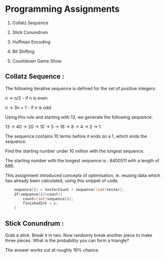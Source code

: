 # Programming Assignments

1. Collatz Sequence

2. Stick Conundrum

3. Huffman Encoding

4. Bit Shifting

5. Countdown Game Show


## Collatz Sequence : 
The following iterative sequence is defined for the set of positive integers:

n → n/2 - if n is even.

n → 3n + 1 - if n is odd.

Using this rule and starting with 13, we generate the following sequence:

13 → 40 → 20 → 10 → 5 → 16 → 8 → 4 → 2 → 1

The sequence contains 10 terms before it ends on a 1, which ends the sequence.

Find the starting number under 10 million with the longest sequence.

The starting number with the longest sequence is : 
8400511 with a length of 686.

This assignment introduced concepts of optimisation, ie. reusing 
data which has already been calculated, using this snippet of code. 

```java
	sequence[i] = testerCount + sequence[(int)tester];
	if(sequence[i]>count){
		count=(int)sequence[i];
		finishedInt = i;
	}
```



## Stick Conundrum :
Grab a stick. Break it in two. Now randomly break another piece to make three
pieces. What is the probability you can form a triangle?

The answer works out at roughly 19% chance. 



